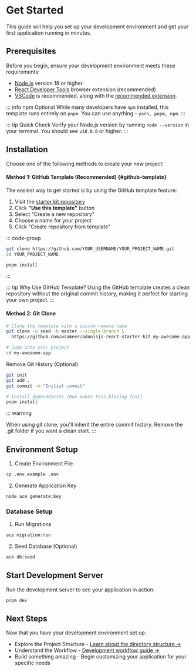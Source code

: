 # Get Started

This guide will help you set up your development environment and get your first application running in minutes.

## Prerequisites

Before you begin, ensure your development environment meets these requirements:

- [Node.js](https://nodejs.org/)  version 18 or higher.
- [React Developer Tools](https://chrome.google.com/webstore/detail/react-developer-tools/fmkadmapgofadopljbjfkapdkoienihi?hl=en)  browser extension (recommended)
- [VSCode](https://code.visualstudio.com/)  is recommended, along with the  [recommended extension](https://github.com/kriasoft/react-starter-kit/blob/main/.vscode/extensions.json).

::: info npm Optional
While many developers have `npm` installed, this template runs entirely on `pnpm`. You can use anything - `yarn, pnpm, npm`. 
:::

::: tip Quick Check
Verify your Node.js version by running `node --version` in your terminal. You should see `v18.0.0` or higher.
:::

## Installation
Choose one of the following methods to create your new project:

#### Method 1: GitHub Template (Recommended) {#github-template}
The easiest way to get started is by using the GitHub template feature:

1. Visit the [starter kit repository](https://github.com/wsameer/adonisjs-react-starter-kit)
2. Click **"Use this template"** button
3. Select "Create a new repository"
4. Choose a name for your project
5. Click "Create repository from template"

::: code-group

```bash [Clone-repo]
git clone https://github.com/YOUR_USERNAME/YOUR_PROJECT_NAME.git
cd YOUR_PROJECT_NAME
```

```bash [Install]
pnpm install
```
:::

::: tip Why Use GitHub Template?
Using the GitHub template creates a clean repository without the original commit history, making it perfect for starting your own project.
:::

#### Method 2: Git Clone

```bash
# Clone the template with a custom remote name
git clone -o seed -b master --single-branch \
  https://github.com/wsameer/adonisjs-react-starter-kit my-awesome-app

# Jump into your project
cd my-awesome-app
```

Remove Git History (Optional)

```bash rm -rf .git
git init
git add .
git commit -m "Initial commit"

# Install dependencies (Bun makes this blazing fast)
pnpm install
```

::: warning 

When using git clone, you'll inherit the entire commit history. Remove the .git folder if you want a clean start.
:::

## Environment Setup

1. Create Environment File
```bash
cp .env.example .env
```

2. Generate Application Key
```bash
node ace generate:key
```

### Database Setup
1. Run Migrations
```bash
ace migration:run 
```

2. Seed Database (Optional)
```bash
ace db:seed 
```


## Start Development Server

Run the development server to see your application in action:
```bash
pnpm dev
```

## Next Steps

Now that you have your development environment set up:

- Explore the Project Structure - [Learn about the directory structure ->](./directory-structure.md)
- Understand the Workflow - [Development workflow guide ->](./development-workflow.md)
- Build something amazing - Begin customizing your application for your specific needs